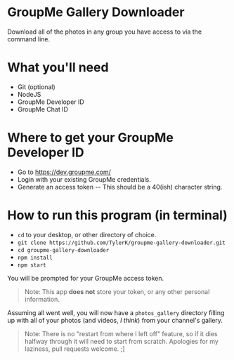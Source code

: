 # GroupMe Gallery Downloader
Download all of the photos in any group you have access to via the command line.

# What you'll need
* Git (optional)
* NodeJS
* GroupMe Developer ID
* GroupMe Chat ID

# Where to get your GroupMe Developer ID
* Go to https://dev.groupme.com/
* Login with your existing GroupMe credentials.
* Generate an access token -- This should be a 40(ish) character string.

# How to run this program (in terminal)
* `cd` to your desktop, or other directory of choice. 
* `git clone https://github.com/TylerK/groupme-gallery-downloader.git`
* `cd groupme-gallery-downloader`
* `npm install`
* `npm start`

You will be prompted for your GroupMe access token. 

> Note: This app **does not** store your token, or any other personal information.

Assuming all went well, you will now have a `photos_gallery` directory filling up with all of your photos (and videos, _I think_) from your channel's gallery. 

> Note: There is no "restart from where I left off" feature, so if it dies halfway through it will need to start from scratch. Apologies for my laziness, pull requests welcome. ;]
